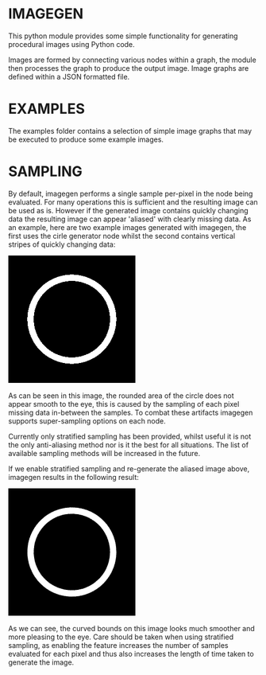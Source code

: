 IMAGEGEN
========
This python module provides some simple functionality for generating procedural images using Python code.

Images are formed by connecting various nodes within a graph, the module then processes the graph to produce
the output image. Image graphs are defined within a JSON formatted file.

EXAMPLES
========
The examples folder contains a selection of simple image graphs that may be executed to produce some example
images.

SAMPLING
========
By default, imagegen performs a single sample per-pixel in the node being evaluated. For many operations this
is sufficient and the resulting image can be used as is. However if the generated image contains quickly
changing data the resulting image can appear 'aliased' with clearly missing data. As an example, here are
two example images generated with imagegen, the first uses the cirle generator node whilst the second
contains vertical stripes of quickly changing data:

![Aliased Circle](/images/aliased_circle.png)

As can be seen in this image, the rounded area of the circle does not appear smooth to the eye, this
is caused by the sampling of each pixel missing data in-between the samples. To combat these artifacts
imagegen supports super-sampling options on each node.

Currently only stratified sampling has been provided, whilst useful it is not the only anti-aliasing method
nor is it the best for all situations. The list of available sampling methods will be increased in the
future.

If we enable stratified sampling and re-generate the aliased image above, imagegen results in the following
result:

![SuperSampled Circle](/images/ss_circle.png)

As we can see, the curved bounds on this image looks much smoother and more pleasing to the eye. Care should
be taken when using stratified sampling, as enabling the feature increases the number of samples evaluated
for each pixel and thus also increases the length of time taken to generate the image.
